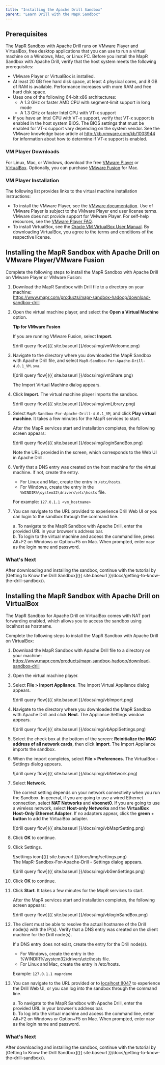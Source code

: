 ```yaml
---
title: "Installing the Apache Drill Sandbox"
parent: "Learn Drill with the MapR Sandbox"
---
```

## Prerequisites

The MapR Sandbox with Apache Drill runs on VMware Player and VirtualBox, free
desktop applications that you can use to run a virtual machine on a Windows,
Mac, or Linux PC. Before you install the MapR Sandbox with Apache Drill,
verify that the host system meets the following prerequisites:

  * VMware Player or VirtualBox is installed.
  * At least 20 GB free hard disk space, at least 4 physical cores, and 8 GB of RAM is available. Performance increases with more RAM and free hard disk space.
  * Uses one of the following 64-bit x86 architectures:
    * A 1.3 GHz or faster AMD CPU with segment-limit support in long mode
    * A 1.3 GHz or faster Intel CPU with VT-x support
  * If you have an Intel CPU with VT-x support, verify that VT-x support is enabled in the host system BIOS. The BIOS settings that must be enabled for VT-x support vary depending on the system vendor. See the VMware knowledge base article at <http://kb.vmware.com/kb/1003944> for information about how to determine if VT-x support is enabled.

### VM Player Downloads

For Linux, Mac, or Windows, download the free [VMware Player](https://my.vmware.com/web/vmware/free#desktop_end_user_computing/vmware_player/6_0 "VMwarePlayer") or
[VirtualBox](https://www.virtualbox.org/wiki/Downloads). Optionally, you can
purchase [VMware Fusion](http://www.vmware.com/products/fusion/) for Mac.

### VM Player Installation

The following list provides links to the virtual machine installation
instructions:

  * To install the VMware Player, see the [VMware documentation](http://www.vmware.com/support/pubs/player_pubs.html). Use of VMware Player is subject to the VMware Player end user license terms. VMware does not provide support for VMware Player. For self-help resources, see the [VMware Player FAQ](http://www.vmware.com/products/player/faqs.html).
  * To install VirtualBox, see the [Oracle VM VirtualBox User Manual](http://dlc.sun.com.edgesuite.net/virtualbox/4.3.4/UserManual.pdf). By downloading VirtualBox, you agree to the terms and conditions of the respective license.

## Installing the MapR Sandbox with Apache Drill on VMware Player/VMware Fusion

Complete the following steps to install the MapR Sandbox with Apache Drill on
VMware Player or VMware Fusion:

1. Download the MapR Sandbox with Drill file to a directory on your machine:  
   <https://www.mapr.com/products/mapr-sandbox-hadoop/download-sandbox-drill>
2. Open the virtual machine player, and select the **Open a Virtual Machine** option.  
  
    **Tip for VMware Fusion**  

    If you are running VMware Fusion, select **Import**.  

    ![drill query flow]({{ site.baseurl }}/docs/img/vmWelcome.png)
3. Navigate to the directory where you downloaded the MapR Sandbox with Apache Drill file, and select `MapR-Sandbox-For-Apache-Drill-4.0.1_VM.ova`.

    ![drill query flow]({{ site.baseurl }}/docs/img/vmShare.png)

    The Import Virtual Machine dialog appears.
4. Click **Import**. The virtual machine player imports the sandbox.

    ![drill query flow]({{ site.baseurl }}/docs/img/vmLibrary.png)
5. Select `MapR-Sandbox-For-Apache-Drill-4.0.1_VM`, and click **Play virtual machine**. It takes a few minutes for the MapR services to start.  

     After the MapR services start and installation completes, the following screen
appears:

     ![drill query flow]({{ site.baseurl }}/docs/img/loginSandBox.png)

     Note the URL provided in the screen, which corresponds to the Web UI in Apache
Drill.
6. Verify that a DNS entry was created on the host machine for the virtual machine. If not, create the entry.
    * For Linux and Mac, create the entry in `/etc/hosts`.  
    * For Windows, create the entry in the `%WINDIR%\system32\drivers\etc\hosts` file.    
     
    For example: `127.0.1.1 <vm_hostname>`

7. You can navigate to the URL provided to experience Drill Web UI or you can login to the sandbox through the command line.  

    a. To navigate to the MapR Sandbox with Apache Drill, enter the provided URL in your browser's address bar.  
    b. To login to the virtual machine and access the command line, press Alt+F2 on Windows or Option+F5 on Mac. When prompted, enter `mapr` as the login name and password.

### What's Next

After downloading and installing the sandbox, continue with the tutorial by
[Getting to Know the Drill
Sandbox]({{ site.baseurl }}/docs/getting-to-know-the-drill-sandbox/).

## Installing the MapR Sandbox with Apache Drill on VirtualBox

The MapR Sandbox for Apache Drill on VirtualBox comes with NAT port forwarding
enabled, which allows you to access the sandbox using localhost as hostname.

Complete the following steps to install the MapR Sandbox with Apache Drill on
VirtualBox:

1. Download the MapR Sandbox with Apache Drill file to a directory on your machine:   
<https://www.mapr.com/products/mapr-sandbox-hadoop/download-sandbox-drill>
2. Open the virtual machine player.
3. Select **File > Import Appliance**. The Import Virtual Appliance dialog appears.

     ![drill query flow]({{ site.baseurl }}/docs/img/vbImport.png)
4. Navigate to the directory where you downloaded the MapR Sandbox with Apache Drill and click **Next**. The Appliance Settings window appears.

     ![drill query flow]({{ site.baseurl }}/docs/img/vbApplSettings.png)
5. Select the check box at the bottom of the screen: **Reinitialize the MAC address of all network cards**, then click **Import**. The Import Appliance imports the sandbox.
6. When the import completes, select **File > Preferences**. The VirtualBox - Settings dialog appears.

     ![drill query flow]({{ site.baseurl }}/docs/img/vbNetwork.png)
7. Select **Network**.  

    The correct setting depends on your network connectivity when you run the
Sandbox. In general, if you are going to use a wired Ethernet connection,
select **NAT Networks** and **vboxnet0**. If you are going to use a wireless
network, select **Host-only Networks** and the **VirtualBox Host-Only Ethernet
Adapter**. If no adapters appear, click the **green** + **button** to add the
VirtualBox adapter.

     ![drill query flow]({{ site.baseurl }}/docs/img/vbMaprSetting.png)
8. Click **OK** to continue.
9. Click Settings.

    ![settings icon]({{ site.baseurl }}/docs/img/settings.png)  
   The MapR-Sandbox-For-Apache-Drill - Settings dialog appears.
     
     ![drill query flow]({{ site.baseurl }}/docs/img/vbGenSettings.png)    
10. Click **OK** to continue.
11. Click **Start**. It takes a few minutes for the MapR services to start.   
 
      After the MapR services start and installation completes, the following screen appears:
      
       ![drill query flow]({{ site.baseurl }}/docs/img/vbloginSandBox.png)
12. The client must be able to resolve the actual hostname of the Drill node(s) with the IP(s). Verify that a DNS entry was created on the client machine for the Drill node(s).  
 
     If a DNS entry does not exist, create the entry for the Drill node(s).
     * For Windows, create the entry in the %WINDIR%\system32\drivers\etc\hosts file.
     * For Linux and Mac, create the entry in /etc/hosts.  
<drill-machine-IP> <drill-machine-hostname>  
  
     Example: `127.0.1.1 maprdemo`
13. You can navigate to the URL provided or to [localhost:8047](http://localhost:8047) to experience the Drill Web UI, or you can log into the sandbox through the command line.  

    a. To navigate to the MapR Sandbox with Apache Drill, enter the provided URL in your browser's address bar.  
    b. To log into the virtual machine and access the command line, enter Alt+F2 on Windows or Option+F5 on Mac. When prompted, enter `mapr` as the login name and password.

### What's Next

After downloading and installing the sandbox, continue with the tutorial by
[Getting to Know the Drill Sandbox]({{ site.baseurl }}/docs/getting-to-know-the-drill-sandbox/).
